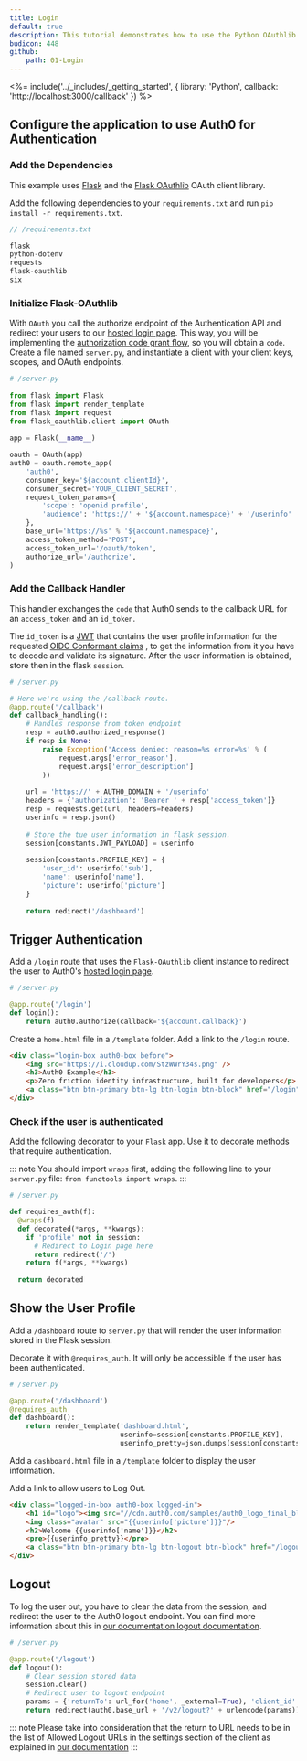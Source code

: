 ```yaml
---
title: Login
default: true
description: This tutorial demonstrates how to use the Python OAuthlib to add authentication and authorization to your web app.
budicon: 448
github:
    path: 01-Login
---
```

<%= include('../_includes/_getting_started', { library: 'Python', callback: 'http://localhost:3000/callback' }) %>

## Configure the application to use Auth0 for Authentication

### Add the Dependencies

This example uses [Flask](http://flask.pocoo.org) and the [Flask OAuthlib](https://flask-oauthlib.readthedocs.io) OAuth client library.

Add the following dependencies to your `requirements.txt` and run `pip install -r requirements.txt`.

```js
// /requirements.txt

flask
python-dotenv
requests
flask-oauthlib
six
```

### Initialize Flask-OAuthlib

With `OAuth` you call the authorize endpoint of the Authentication API and redirect your users to our [hosted login page](/hosted-pages/login). This way, you will be implementing the [authorization code grant flow](https://auth0.com/docs/api-auth/tutorials/authorization-code-grant), so you will obtain a `code`.
Create a file named `server.py`, and instantiate a client with your client keys, scopes, and OAuth endpoints.

```python
# /server.py
    
from flask import Flask
from flask import render_template
from flask import request
from flask_oauthlib.client import OAuth
    
app = Flask(__name__)

oauth = OAuth(app)
auth0 = oauth.remote_app(
    'auth0',
    consumer_key='${account.clientId}',
    consumer_secret='YOUR_CLIENT_SECRET',
    request_token_params={
        'scope': 'openid profile',
        'audience': 'https://' + '${account.namespace}' + '/userinfo'
    },
    base_url='https://%s' % '${account.namespace}',
    access_token_method='POST',
    access_token_url='/oauth/token',
    authorize_url='/authorize',
)
```

### Add the Callback Handler

This handler exchanges the `code` that Auth0 sends to the callback URL for an `access_token` 
and an `id_token`.

The `id_token` is a [JWT](/jwt) that contains the user profile information for the requested [OIDC Conformant claims](https://openid.net/specs/openid-connect-core-1_0.html#StandardClaims) , to get the information from it you have to decode and validate its signature. After the user information is obtained, store then in the flask `session`.

```python
# /server.py

# Here we're using the /callback route.
@app.route('/callback')
def callback_handling():
    # Handles response from token endpoint
    resp = auth0.authorized_response()
    if resp is None:
        raise Exception('Access denied: reason=%s error=%s' % (
            request.args['error_reason'],
            request.args['error_description']
        ))
    
    url = 'https://' + AUTH0_DOMAIN + '/userinfo'
    headers = {'authorization': 'Bearer ' + resp['access_token']}
    resp = requests.get(url, headers=headers)
    userinfo = resp.json()
    
    # Store the tue user information in flask session.
    session[constants.JWT_PAYLOAD] = userinfo
    
    session[constants.PROFILE_KEY] = {
        'user_id': userinfo['sub'],
        'name': userinfo['name'],
        'picture': userinfo['picture']
    }
    
    return redirect('/dashboard')
```

## Trigger Authentication

Add a `/login` route that uses the `Flask-OAuthlib` client instance to redirect the user to Auth0's [hosted login page](/hosted-pages/login).

```python
# /server.py

@app.route('/login')
def login():
    return auth0.authorize(callback='${account.callback}')
```

Create a `home.html` file in a `/template` folder. Add a link to the `/login` route.

```html
<div class="login-box auth0-box before">
    <img src="https://i.cloudup.com/StzWWrY34s.png" />
    <h3>Auth0 Example</h3>
    <p>Zero friction identity infrastructure, built for developers</p>
    <a class="btn btn-primary btn-lg btn-login btn-block" href="/login">Log In</a>
</div>
```

### Check if the user is authenticated

Add the following decorator to your `Flask` app. Use it to decorate methods that require authentication.

::: note
You should import `wraps` first, adding the following line to your `server.py` file: `from functools import wraps`.
:::

```python
# /server.py

def requires_auth(f):
  @wraps(f)
  def decorated(*args, **kwargs):
    if 'profile' not in session:
      # Redirect to Login page here
      return redirect('/')
    return f(*args, **kwargs)
    
  return decorated
```

## Show the User Profile

Add a `/dashboard` route to `server.py` that will render the user information stored in the Flask session. 

Decorate it with `@requires_auth`. It will only be accessible if the user has been authenticated.

```python
# /server.py

@app.route('/dashboard')
@requires_auth
def dashboard():
    return render_template('dashboard.html',
                           userinfo=session[constants.PROFILE_KEY],
                           userinfo_pretty=json.dumps(session[constants.JWT_PAYLOAD], indent=4))
```

Add a `dashboard.html` file in a `/template` folder to display the user information. 

Add a link to allow users to Log Out.

```html
<div class="logged-in-box auth0-box logged-in">
    <h1 id="logo"><img src="//cdn.auth0.com/samples/auth0_logo_final_blue_RGB.png" /></h1>
    <img class="avatar" src="{{userinfo['picture']}}"/>
    <h2>Welcome {{userinfo['name']}}</h2>
    <pre>{{userinfo_pretty}}</pre>
    <a class="btn btn-primary btn-lg btn-logout btn-block" href="/logout">Logout</a>
</div>
```

## Logout

To log the user out, you have to clear the data from the session, and redirect the user to the Auth0 logout endpoint. You can find more information about this in [our documentation logout documentation](/logout).

```python
# /server.py

@app.route('/logout')
def logout():
    # Clear session stored data
    session.clear()
    # Redirect user to logout endpoint
    params = {'returnTo': url_for('home', _external=True), 'client_id': '${account.clientId}'}
    return redirect(auth0.base_url + '/v2/logout?' + urlencode(params))
```

::: note
Please take into consideration that the return to URL needs to be in the list of Allowed Logout URLs in the settings section of the client as explained in [our documentation](/logout#redirect-users-after-logout)
:::